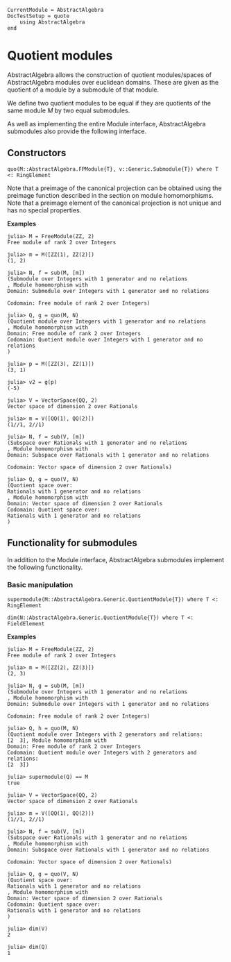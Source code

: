 ```@meta
CurrentModule = AbstractAlgebra
DocTestSetup = quote
    using AbstractAlgebra
end
```

# Quotient modules

AbstractAlgebra allows the construction of quotient modules/spaces of
AbstractAlgebra modules over euclidean domains. These are given as the
quotient of a module by a submodule of that module.

We define two quotient modules to be equal if they are quotients of the
same module $M$ by two equal submodules.

As well as implementing the entire Module interface, AbstractAlgebra
submodules also provide the following interface.

## Constructors

```@docs
quo(M::AbstractAlgebra.FPModule{T}, v::Generic.Submodule{T}) where T <: RingElement
```

Note that a preimage of the canonical projection can be obtained using the
preimage function described in the section on module homomorphisms. Note that
a preimage element of the canonical projection is not unique and has no special
properties.

**Examples**

```jldoctest
julia> M = FreeModule(ZZ, 2)
Free module of rank 2 over Integers

julia> m = M([ZZ(1), ZZ(2)])
(1, 2)

julia> N, f = sub(M, [m])
(Submodule over Integers with 1 generator and no relations
, Module homomorphism with
Domain: Submodule over Integers with 1 generator and no relations

Codomain: Free module of rank 2 over Integers)

julia> Q, g = quo(M, N)
(Quotient module over Integers with 1 generator and no relations
, Module homomorphism with
Domain: Free module of rank 2 over Integers
Codomain: Quotient module over Integers with 1 generator and no relations
)

julia> p = M([ZZ(3), ZZ(1)])
(3, 1)

julia> v2 = g(p)
(-5)

julia> V = VectorSpace(QQ, 2)
Vector space of dimension 2 over Rationals

julia> m = V([QQ(1), QQ(2)])
(1//1, 2//1)

julia> N, f = sub(V, [m])
(Subspace over Rationals with 1 generator and no relations
, Module homomorphism with
Domain: Subspace over Rationals with 1 generator and no relations

Codomain: Vector space of dimension 2 over Rationals)

julia> Q, g = quo(V, N)
(Quotient space over:
Rationals with 1 generator and no relations
, Module homomorphism with
Domain: Vector space of dimension 2 over Rationals
Codomain: Quotient space over:
Rationals with 1 generator and no relations
)

```

## Functionality for submodules

In addition to the Module interface, AbstractAlgebra submodules implement the
following functionality.

### Basic manipulation

```@docs
supermodule(M::AbstractAlgebra.Generic.QuotientModule{T}) where T <: RingElement

dim(N::AbstractAlgebra.Generic.QuotientModule{T}) where T <: FieldElement
```

**Examples**

```jldoctest
julia> M = FreeModule(ZZ, 2)
Free module of rank 2 over Integers

julia> m = M([ZZ(2), ZZ(3)])
(2, 3)

julia> N, g = sub(M, [m])
(Submodule over Integers with 1 generator and no relations
, Module homomorphism with
Domain: Submodule over Integers with 1 generator and no relations

Codomain: Free module of rank 2 over Integers)

julia> Q, h = quo(M, N)
(Quotient module over Integers with 2 generators and relations:
[2  3], Module homomorphism with
Domain: Free module of rank 2 over Integers
Codomain: Quotient module over Integers with 2 generators and relations:
[2  3])

julia> supermodule(Q) == M
true

julia> V = VectorSpace(QQ, 2)
Vector space of dimension 2 over Rationals

julia> m = V([QQ(1), QQ(2)])
(1//1, 2//1)

julia> N, f = sub(V, [m])
(Subspace over Rationals with 1 generator and no relations
, Module homomorphism with
Domain: Subspace over Rationals with 1 generator and no relations

Codomain: Vector space of dimension 2 over Rationals)

julia> Q, g = quo(V, N)
(Quotient space over:
Rationals with 1 generator and no relations
, Module homomorphism with
Domain: Vector space of dimension 2 over Rationals
Codomain: Quotient space over:
Rationals with 1 generator and no relations
)

julia> dim(V)
2

julia> dim(Q)
1

```

